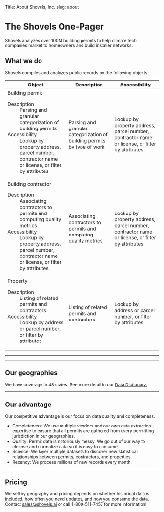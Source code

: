 Title: About Shovels, Inc.
slug: about

<div class="py-24">
  <div class="mx-auto max-w-7xl px-6">
    <div class="max-w-md">
      <h1 class="mt-2 text-4xl tracking-tight text-amber-300">The Shovels One-Pager</h1>
      <p class="mt-10 text-lg leading-6 text-stone-200">Shovels analyzes over 100M building permits to help climate tech companies market to homeowners and build installer networks.</p>
    </div>
  </div>
</div>

<div id="about-contentss" class="bg-lime-50 py-8">
  <div class="mx-auto max-w-7xl px-6">
    <article class="flex flex-col md:flex-row my-12">
      <!-- left -->
      <div class="lg:w-96 mr-10">
        <h2 class="text-lg  text-emerald-800 tracking-wide uppercase">What we do</h2>
      </div>
      <!-- right -->
      <div class="max-w-2xl">
        <p class="mt-2 font-medium text-gray-900 max-w-lg">Shovels compiles and analyzes public records on the following objects:</p>
        <table class="min-w-full divide-y divide-gray-300 mt-10 max-w-2xl">
          <thead>
            <tr>
              <th scope="col" class="text-left text-base  text-stone-400 uppercase sm:pl-0">Object
              </th>
              <th scope="col" class="hidden px-3 text-left text-base  text-stone-400 uppercase lg:table-cell">
                Description</th>
              <th scope="col" class="hidden px-3 text-left text-base  text-stone-400 uppercase sm:table-cell">
                Accessibility</th>
            </tr>
          </thead>
          <tbody class="divide-y divide-gray-200">
            <tr>
              <td
                class="w-full max-w-0 py-4 text-base  text-black sm:w-auto sm:max-w-none sm:pl-0">
                Building permit
                <dl class="font-normal lg:hidden">
                  <dt class="sr-only">Description</dt>
                  <dd class="mt-1 text-gray-700">Parsing and granular categorization of building permits</dd>
                  <dt class="sr-only sm:hidden">Accessibility</dt>
                  <dd class="mt-1 text-gray-500 sm:hidden">Lookup by property address, parcel number, contractor name or license, or filter by attributes</dd>
                </dl>
              </td>
              <td class="hidden px-3 py-4 text-base text-gray-500 lg:table-cell">Parsing and granular categorization of building permits by type of work</td>
              <td class="hidden px-3 py-4 text-base text-gray-500 sm:table-cell">Lookup by property address, parcel number, contractor name or license, or filter by attributes</td>
            </tr>
            <tr>
              <td
                class="w-full max-w-0 py-4 text-base  text-black sm:w-auto sm:max-w-none sm:pl-0">
                Building contractor
                <dl class="font-normal lg:hidden">
                  <dt class="sr-only">Description</dt>
                  <dd class="mt-1 text-gray-700">Associating contractors to permits and computing quality metrics
                  </dd>
                  <dt class="sr-only sm:hidden">Accessibility</dt>
                  <dd class="mt-1 text-gray-500 sm:hidden">Lookup by property address, parcel number, contractor name or license, or filter by attributes</dd>
                </dl>
              </td>
              <td class="hidden px-3 py-4 text-base text-gray-500 lg:table-cell">Associating contractors to permits and computing quality metrics</td>
              <td class="hidden px-3 py-4 text-base text-gray-500 sm:table-cell">Lookup by property address, parcel number, contractor name or license, or filter by attributes</td>
            </tr>
            <tr>
              <td
                class="w-full max-w-0 py-4 text-base  text-black sm:w-auto sm:max-w-none sm:pl-0">
                Property
                <dl class="font-normal lg:hidden">
                  <dt class="sr-only">Description</dt>
                  <dd class="mt-1 text-gray-700">Listing of related permits and contractors</dd>
                  <dt class="sr-only sm:hidden">Accessibility</dt>
                  <dd class="mt-1 text-gray-500 sm:hidden">Lookup by address or parcel number, or filter by attributes</dd>
                </dl>
              </td>
              <td class="hidden px-3 py-4 text-base text-gray-500 lg:table-cell">Listing of related permits and contractors
              </td>
              <td class="hidden px-3 py-4 text-base text-gray-500 sm:table-cell">Lookup by address or parcel number, or filter by attributes</td>
            </tr>
          </tbody>
        </table>
        <hr class="border border-stone-200">
      </div>
    </article>
    <hr class="border border-gray-900 my-12">
    <article class="flex flex-col md:flex-row my-12">
      <!-- left -->
      <div class="lg:w-96 mr-10">
        <h2 class="text-lg  text-emerald-800 tracking-wide uppercase">Our geographies</h2>
      </div>
      <!-- right -->
      <div class="max-w-2xl">
        <p class="mt-2 text-base text-gray-700">We have coverage in 48 states. See more detail in our <a href="https://docs.google.com/spreadsheets/d/1qiIxx37_-6vGfGp2i5pXv4w2FdsLsShjCqSVO5v6OMQ/edit#gid=1818227349" target="_blank" class="font-semibold hover:text-amber-500">Data Dictionary.</a></p>
      </div>
    </article>
    <hr class="border border-gray-900 my-12">
    <article class="flex flex-col md:flex-row my-12">
      <!-- left -->
      <div class="lg:w-96 mr-10">
        <h2 class="text-lg  text-emerald-800 tracking-wide uppercase">Our advantage</h2>
      </div>
      <!-- right -->
      <div class="max-w-2xl">
        <p class="mt-2 text-base text-gray-700">Our competitive advantage is our focus on data quality and completeness.
        </p>
        <ul class="list-disc ml-4 max-w-2xl">
          <li class="mt-3 text-base text-gray-700"><span class="font-semibold">Completeness</span>: We use multiple
            vendors and our own data extraction expertise to ensure that all permits are gathered from every permitting jurisdiction in our geographies.</li>
          <li class="mt-3 text-base text-gray-700"><span class="font-semibold">Quality</span>: Permit data is notoriously messy. We go out of our way to cleanse and normalize data so it is easy to consume.</li>
          <li class="mt-3 text-base text-gray-700"><span class="font-semibold">Science</span>: We layer multiple datasets to discover new statistical relationships between permits, contractors, and properties.</li>
          <li class="mt-3 text-base text-gray-700"><span class="font-semibold">Recency</span>: We process millions of new records every month.</li>
        </ul>
      </div>
    </article>
    <hr class="border border-gray-900 my-12">
    <article class="flex flex-col md:flex-row my-12">
      <!-- left -->
      <div class="lg:w-96 mr-10">
        <h2 class="text-lg  text-emerald-800 tracking-wide uppercase">Pricing</h2>
      </div>
      <!-- right -->
      <div class="max-w-2xl">
        <p class="mt-2 text-base text-gray-700">We sell by geography and pricing depends on whether historical data is included, how often you need updates, and how you consume the data. Contact <a href="mailto:sales@shovels.ai">sales@shovels.ai</a> or call 1-800-511-7457 for more information! </p>
      </div>
    </article>
  </div>
</div>